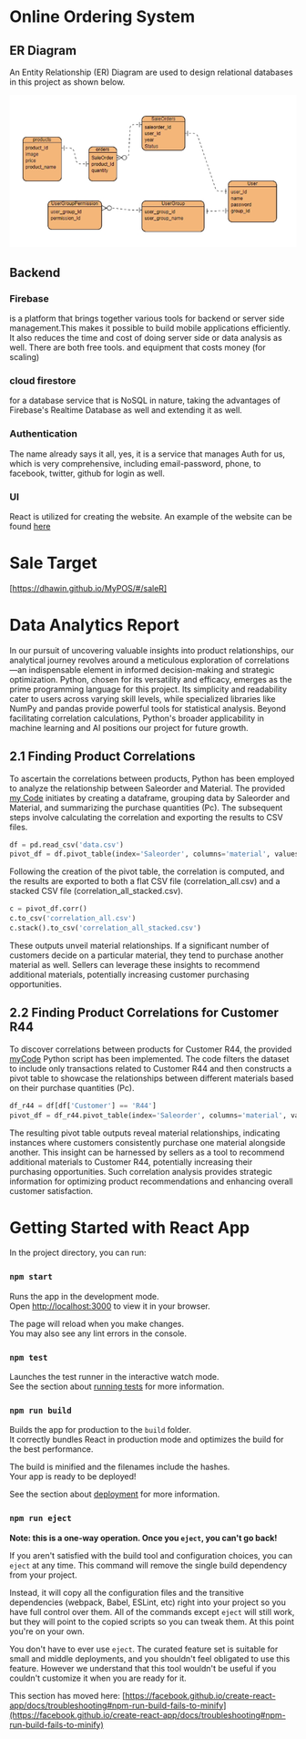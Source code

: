 # Online Ordering System

## ER Diagram

An Entity Relationship (ER) Diagram are used to design relational databases in this project as shown below.

![doc/ER.jpg](https://github.com/dhawin/MyPOS/blob/main/doc/ER.jpg)

## Backend
### Firebase 
is a platform that brings together various tools for backend or server side management.This makes it possible to build mobile applications efficiently. It also reduces the time and cost of doing server side or data analysis as well. There are both free tools. and equipment that costs money (for scaling)

### cloud firestore 
for a database service that is NoSQL in nature, taking the advantages of Firebase's Realtime Database as well and extending it as well.
### Authentication 
The name already says it all, yes, it is a service that manages Auth for us, which is very comprehensive, including email-password, phone, to facebook, twitter, github for login as well.

### UI
React is utilized for creating the website. An example of the website can be found [here](https://dhawin.github.io/MyPOS/)

# Sale Target
[https://dhawin.github.io/MyPOS/#/saleR]

# Data Analytics Report

In our pursuit of uncovering valuable insights into product relationships, our analytical journey revolves around a meticulous exploration of correlations—an indispensable element in informed decision-making and strategic optimization. Python, chosen for its versatility and efficacy, emerges as the prime programming language for this project. Its simplicity and readability cater to users across varying skill levels, while specialized libraries like NumPy and pandas provide powerful tools for statistical analysis. Beyond facilitating correlation calculations, Python's broader applicability in machine learning and AI positions our project for future growth.

## 2.1 Finding Product Correlations
To ascertain the correlations between products, Python has been employed to analyze the relationship between Saleorder and Material. The provided [my Code](https://github.com/dhawin/MyPOS/blob/main/correlation/2.2.py) initiates by creating a dataframe, grouping data by Saleorder and Material, and summarizing the purchase quantities (Pc). The subsequent steps involve calculating the correlation and exporting the results to CSV files.
 ```python
df = pd.read_csv('data.csv')
pivot_df = df.pivot_table(index='Saleorder', columns='material', values='Pc', aggfunc='sum', fill_value=0)
 ```
Following the creation of the pivot table, the correlation is computed, and the results are exported to both a flat CSV file (correlation_all.csv) and a stacked CSV file (correlation_all_stacked.csv).
 ```python
c = pivot_df.corr()
c.to_csv('correlation_all.csv')
c.stack().to_csv('correlation_all_stacked.csv')
 ```
These outputs unveil material relationships. If a significant number of customers decide on a particular material, they tend to purchase another material as well. Sellers can leverage these insights to recommend additional materials, potentially increasing customer purchasing opportunities.

## 2.2 Finding Product Correlations for Customer R44
To discover correlations between products for Customer R44, the provided [myCode](https://github.com/dhawin/MyPOS/blob/main/correlation/2.2.py) Python script has been implemented. The code filters the dataset to include only transactions related to Customer R44 and then constructs a pivot table to showcase the relationships between different materials based on their purchase quantities (Pc).
 ```python
df_r44 = df[df['Customer'] == 'R44']
pivot_df = df_r44.pivot_table(index='Saleorder', columns='material', values='Pc', aggfunc='sum', fill_value=0)
```
The resulting pivot table outputs reveal material relationships, indicating instances where customers consistently purchase one material alongside another. This insight can be harnessed by sellers as a tool to recommend additional materials to Customer R44, potentially increasing their purchasing opportunities. Such correlation analysis provides strategic information for optimizing product recommendations and enhancing overall customer satisfaction.
# Getting Started with React App

In the project directory, you can run:

### `npm start`

Runs the app in the development mode.\
Open [http://localhost:3000](http://localhost:3000) to view it in your browser.

The page will reload when you make changes.\
You may also see any lint errors in the console.

### `npm test`

Launches the test runner in the interactive watch mode.\
See the section about [running tests](https://facebook.github.io/create-react-app/docs/running-tests) for more information.

### `npm run build`

Builds the app for production to the `build` folder.\
It correctly bundles React in production mode and optimizes the build for the best performance.

The build is minified and the filenames include the hashes.\
Your app is ready to be deployed!

See the section about [deployment](https://facebook.github.io/create-react-app/docs/deployment) for more information.

### `npm run eject`

**Note: this is a one-way operation. Once you `eject`, you can't go back!**

If you aren't satisfied with the build tool and configuration choices, you can `eject` at any time. This command will remove the single build dependency from your project.

Instead, it will copy all the configuration files and the transitive dependencies (webpack, Babel, ESLint, etc) right into your project so you have full control over them. All of the commands except `eject` will still work, but they will point to the copied scripts so you can tweak them. At this point you're on your own.

You don't have to ever use `eject`. The curated feature set is suitable for small and middle deployments, and you shouldn't feel obligated to use this feature. However we understand that this tool wouldn't be useful if you couldn't customize it when you are ready for it.

This section has moved here: [https://facebook.github.io/create-react-app/docs/troubleshooting#npm-run-build-fails-to-minify](https://facebook.github.io/create-react-app/docs/troubleshooting#npm-run-build-fails-to-minify)
